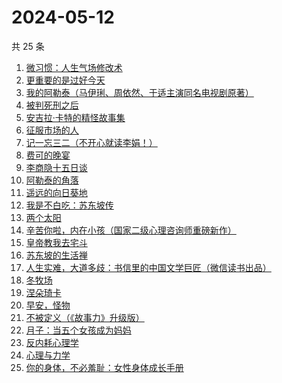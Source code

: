 # 2024-05-12

共 25 条

<!-- BEGIN WEREAD -->
<!-- 最后更新时间 2024-05-12 23:01:25 +0800 -->
1. [微习惯：人生气场修改术](https://weread.qq.com/web/bookDetail/e1532770813ab8d2bg0159eb)
1. [更重要的是过好今天](https://weread.qq.com/web/bookDetail/b7b32f90813ab8d32g015dd6)
1. [我的阿勒泰（马伊琍、周依然、于适主演同名电视剧原著）](https://weread.qq.com/web/bookDetail/6e732140813ab6e60g013caf)
1. [被判死刑之后](https://weread.qq.com/web/bookDetail/e88324f0813ab8d1dg013d49)
1. [安吉拉·卡特的精怪故事集](https://weread.qq.com/web/bookDetail/1fd32d5071f014701fd6490)
1. [征服市场的人](https://weread.qq.com/web/bookDetail/57d322107228916857ddb4f)
1. [记一忘三二（不开心就读李娟！）](https://weread.qq.com/web/bookDetail/f1c321d0813ab6e60g0141c1)
1. [费可的晚宴](https://weread.qq.com/web/bookDetail/60c325d0813ab74e9g015b91)
1. [李商隐十五日谈](https://weread.qq.com/web/bookDetail/850324b0813ab8c28g017d80)
1. [阿勒泰的角落](https://weread.qq.com/web/bookDetail/ee0320b053b925ee0519857)
1. [遥远的向日葵地](https://weread.qq.com/web/bookDetail/71932380717ea7b7719501e)
1. [我是不白吃：苏东坡传](https://weread.qq.com/web/bookDetail/585323b0813ab85e0g013d98)
1. [两个太阳](https://weread.qq.com/web/bookDetail/2bb32670813ab881bg014410)
1. [辛苦你啦，内在小孩（国家二级心理咨询师重磅新作）](https://weread.qq.com/web/bookDetail/5b132110813ab86b6g015c5d)
1. [皇帝教我去宅斗](https://weread.qq.com/web/bookDetail/78d32060813ab861ag013cb4)
1. [苏东坡的生活禅](https://weread.qq.com/web/bookDetail/33332af0813ab89bcg011b17)
1. [人生实难，大道多歧：书信里的中国文学巨匠（微信读书出品）](https://weread.qq.com/web/bookDetail/22732c80813ab875cg017a80)
1. [冬牧场](https://weread.qq.com/web/bookDetail/d1d32fa053b924d1d0ac0a5)
1. [涅朵琦卡](https://weread.qq.com/web/bookDetail/f0932800813ab8cfdg0111df)
1. [早安，怪物](https://weread.qq.com/web/bookDetail/5f9326e0813ab8c3dg010320)
1. [不被定义（《故事力》升级版）](https://weread.qq.com/web/bookDetail/52332dd0813ab861ag014fc9)
1. [月子：当五个女孩成为妈妈](https://weread.qq.com/web/bookDetail/8ac32350813ab8cf1g0129bd)
1. [反内耗心理学](https://weread.qq.com/web/bookDetail/ced32730813ab8b3cg017549)
1. [心理与力学](https://weread.qq.com/web/bookDetail/a0432e40813ab8d08g012a03)
1. [你的身体，不必羞耻：女性身体成长手册](https://weread.qq.com/web/bookDetail/32c32710813ab8c4ag0167a5)
<!-- END WEREAD -->